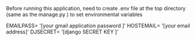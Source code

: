 Before running this application, need to create .env file at the top directory
(same as the manage.py ) to set environmental variables

EMAILPASS= '[your gmail application password ]'
HOSTEMAIL= '[your email address]'
DJSECRET= '[django SECRET KEY ]'

